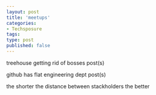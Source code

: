 ```yaml
---
layout: post
title: 'meetups'
categories:
- Techsposure
tags:
type: post
published: false
---
```



treehouse getting rid of bosses post(s)

github has flat engineering dept post(s)

the shorter the distance between stackholders the better